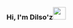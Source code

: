 ### Hi, I'm Dilso'z<img src="https://media2.giphy.com/media/gM5qFksULw54NMWyry/giphy.gif?cid=ecf05e47y39fmra201ngjo80i6bwfp38bbc5rk3oahjaoym7&rid=giphy.gif&ct=s" width="30px">
